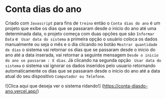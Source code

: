 # Conta dias do ano
Criado com `Javascript` para fins de `treino` então o `Conta dias do ano` é um projeto que exibe os dias que se passaram desde o inicio do ano até uma determinada data,
o projeto começa com duas opções que são `Informar Data` e ` Usar data do sistema` a primeira opção o usuário coloca os dados manualmente ou seja o mês e o dia
clicando no botão `Mostrar quantidade de dias` o sistema vai retornar os dias que se passaram desde o inicio do ano até a data inserada,
vai retornar a seguinte mensagem `Desde o inicio do ano se passaram : X dias`. Já clicando na segunda opção ` Usar data do sistema` o sistema vai ignorar os dados inseridos pelo usuario retornando automaticamente os dias que se passaram desde o inicio do ano até a data atual do seu dispositivo `Computador ou Telefone`.

![Clica aqui que deseja ver o sistema ridando!] (https://conta-diasdo-ano.vercel.app/)
